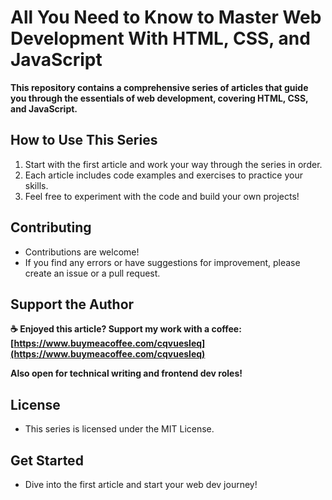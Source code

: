 # All You Need to Know to Master Web Development With HTML, CSS, and JavaScript

**This repository contains a comprehensive series of articles that guide you through the essentials of web development, covering HTML, CSS, and JavaScript.**

## How to Use This Series

1. Start with the first article and work your way through the series in order.
2. Each article includes code examples and exercises to practice your skills.
3. Feel free to experiment with the code and build your own projects!

## Contributing

* Contributions are welcome!
* If you find any errors or have suggestions for improvement, please create an issue or a pull request.

## Support the Author

**☕ Enjoyed this article? Support my work with a coffee: [https://www.buymeacoffee.com/cqvuesleq](https://www.buymeacoffee.com/cqvuesleq)**

**Also open for technical writing and frontend dev roles!**

## License

* This series is licensed under the MIT License.

##  Get Started

* Dive into the first article and start your web dev journey!
